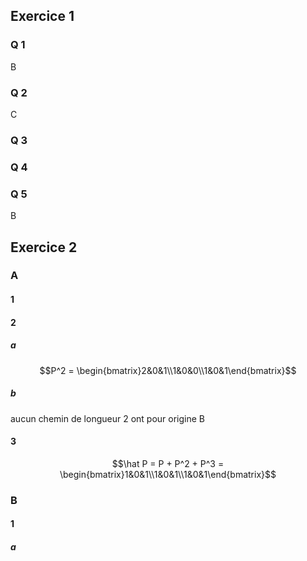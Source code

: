 ## Exercice 1
### Q 1
B
### Q 2
C
### Q 3

### Q 4

### Q 5
B
## Exercice 2
### A
#### 1
#### 2
##### a
$$P^2 = \begin{bmatrix}2&0&1\\1&0&0\\1&0&1\end{bmatrix}$$
##### b
aucun chemin de longueur 2 ont pour origine B
#### 3
$$\hat P = P + P^2 + P^3 = \begin{bmatrix}1&0&1\\1&0&1\\1&0&1\end{bmatrix}$$
### B
#### 1
##### a

